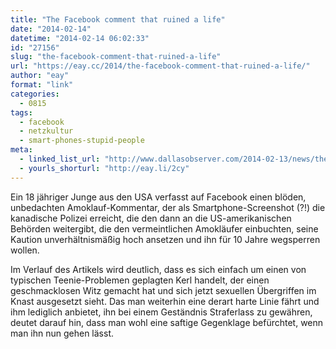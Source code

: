 ```yaml
---
title: "The Facebook comment that ruined a life"
date: "2014-02-14"
datetime: "2014-02-14 06:02:33"
id: "27156"
slug: "the-facebook-comment-that-ruined-a-life"
url: "https://eay.cc/2014/the-facebook-comment-that-ruined-a-life/"
author: "eay"
format: "link"
categories:
  - 0815
tags:
  - facebook
  - netzkultur
  - smart-phones-stupid-people
meta:
  - linked_list_url: "http://www.dallasobserver.com/2014-02-13/news/the-facebook-comment-that-ruined-a-life/full/"
  - yourls_shorturl: "http://eay.li/2cy"
---
```


Ein 18 jähriger Junge aus den USA verfasst auf Facebook einen blöden, unbedachten Amoklauf-Kommentar, der als Smartphone-Screenshot (?!) die kanadische Polizei erreicht, die den dann an die US-amerikanischen Behörden weitergibt, die den vermeintlichen Amokläufer einbuchten, seine Kaution unverhältnismäßig hoch ansetzen und ihn für 10 Jahre wegsperren wollen.

Im Verlauf des Artikels wird deutlich, dass es sich einfach um einen von typischen Teenie-Problemen geplagten Kerl handelt, der einen geschmacklosen Witz gemacht hat und sich jetzt sexuellen Übergriffen im Knast ausgesetzt sieht. Das man weiterhin eine derart harte Linie fährt und ihm lediglich anbietet, ihn bei einem Geständnis Straferlass zu gewähren, deutet darauf hin, dass man wohl eine saftige Gegenklage befürchtet, wenn man ihn nun gehen lässt.
